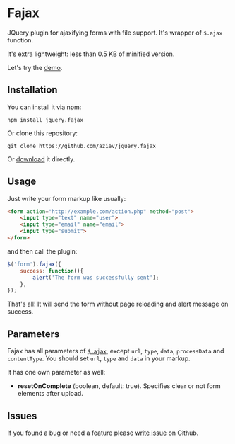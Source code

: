 # Fajax
JQuery plugin for ajaxifying forms with file support. It's wrapper of `$.ajax` function.

It's extra lightweight: less than 0.5 KB of minified version.

Let's try the [demo](https://cdn.rawgit.com/aziev/jquery.fajax/5113ae349863aea4d26d01ee741c6c75b620971b/demo/index.html).

## Installation

You can install it via npm:
```
npm install jquery.fajax
```
Or clone this repository:
```
git clone https://github.com/aziev/jquery.fajax
```
Or [download](https://github.com/aziev/jquery.fajax/archive/master.zip) it directly.

## Usage
Just write your form markup like usually:
```html
<form action="http://example.com/action.php" method="post">
    <input type="text" name="user">
    <input type="email" name="email">
    <input type="submit">
</form>
```
and then call the plugin:
```javascript
$('form').fajax({
    success: function(){
        alert('The form was successfully sent');
    },
});
```
That's all! It will send the form without page reloading and alert message on success.

## Parameters
Fajax has all parameters of [`$.ajax`](http://api.jquery.com/jquery.ajax/), except `url`, `type`, `data`, `processData` and `contentType`. You should set `url`, `type` and `data` in your markup.

It has one own parameter as well:
- **resetOnComplete** (boolean, default: true). Specifies clear or not form elements after upload.

## Issues

If you found a bug or need a feature please [write issue](https://github.com/aziev/jquery.fajax/issues) on Github.
